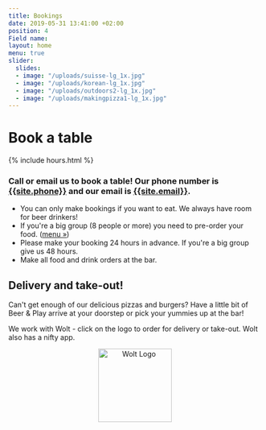 ```yaml
---
title: Bookings
date: 2019-05-31 13:41:00 +02:00
position: 4
Field name: 
layout: home
menu: true
slider:
  slides:
  - image: "/uploads/suisse-lg_1x.jpg"
  - image: "/uploads/korean-lg_1x.jpg"
  - image: "/uploads/outdoors2-lg_1x.jpg"
  - image: "/uploads/makingpizza1-lg_1x.jpg"
---
```


# Book a table

{% include hours.html %}

### Call or email us to book a table! Our phone number is <a href="tel:{{site.phone}}">{{site.phone}}</a> and our email is <a href="mailto:{{site.email}}">{{site.email}}</a>.

- You can only make bookings if you want to eat. We always have room for beer drinkers!
- If you're a big group (8 people or more) you need to pre-order your food. (<a href="food.html">menu &raquo;</a>)
- Please make your booking 24 hours in advance. If you're a big group give us 48 hours.
- Make all food and drink orders at the bar.

## Delivery and take-out!

Can't get enough of our delicious pizzas and burgers? Have a little bit of Beer & Play arrive at your doorstep or pick your yummies up at the bar!

We work with Wolt - click on the logo to order for delivery or take-out. Wolt also has a nifty app.

<center style="clear:both">
<a target="_blank" href="https://wolt.com/en/swe/stockholm/restaurant/beer-n-play"><img src="../assets/images/wolt-logo.png" alt="Wolt Logo" style="width: 146px "></a>
</center>
